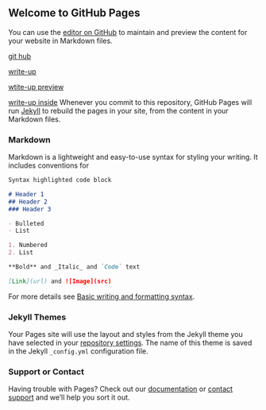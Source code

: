 ## Welcome to GitHub Pages

You can use the [editor on GitHub](https://github.com/ZimingHuangZH/ziminghuangzh.io/edit/gh-pages/index.md) to maintain and preview the content for your website in Markdown files.

[git hub](https://github.com/AguilarMike/QuantFinance-glossaRy)

[write-up](https://github.com/AguilarMike/QuantFinance-glossaRy/blob/main/QuantFinance-glossaRy.html)

[wtite-up preview](https://htmlpreview.github.io/?https://github.com/AguilarMike/QuantFinance-glossaRy/blob/main/QuantFinance-glossaRy.html)

[write-up inside](https://github.com/AguilarMike/QuantFinance-glossaRy/blob/8c7fe9bc5520c1021907fb4fcf35c41d2cd09db1/QuantFinance-glossaRy.html)
Whenever you commit to this repository, GitHub Pages will run [Jekyll](https://jekyllrb.com/) to rebuild the pages in your site, from the content in your Markdown files.

### Markdown

Markdown is a lightweight and easy-to-use syntax for styling your writing. It includes conventions for

```markdown
Syntax highlighted code block

# Header 1
## Header 2
### Header 3

- Bulleted
- List

1. Numbered
2. List

**Bold** and _Italic_ and `Code` text

[Link](url) and ![Image](src)
```

For more details see [Basic writing and formatting syntax](https://docs.github.com/en/github/writing-on-github/getting-started-with-writing-and-formatting-on-github/basic-writing-and-formatting-syntax).

### Jekyll Themes

Your Pages site will use the layout and styles from the Jekyll theme you have selected in your [repository settings](https://github.com/ZimingHuangZH/ziminghuangzh.io/settings/pages). The name of this theme is saved in the Jekyll `_config.yml` configuration file.

### Support or Contact

Having trouble with Pages? Check out our [documentation](https://docs.github.com/categories/github-pages-basics/) or [contact support](https://support.github.com/contact) and we’ll help you sort it out.
